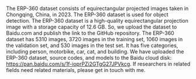 The ERP-360 dataset consists of equirectangular projected images taken in Chongqing, China, in 2023. The ERP-360 dataset is used for object detection. The ERP-360 dataset is a high-quality equirectangular projection image with a storage capacity of 12.6 GB. So, we upload the dataset to Baidu.com and publish the link to the GitHub repository. The ERP-360 dataset has 5310 images, 3720 images in the training set, 1060 images in the validation set, and 530 images in the test set. It has five categories, including person, motorbike, car, cat, and building. We have uploaded the ERP-360 dataset, source codes, and models to the Baidu cloud disk: https://pan.baidu.com/s/1f-ioprPZi2GTgG27JPVkcg. If researchers in related fields need related materials, please get in touch with me.
